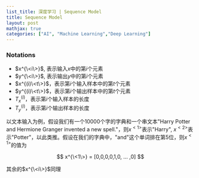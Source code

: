 ```yaml
---
list_title: 深度学习 | Sequence Model
title: Sequence Model
layout: post
mathjax: true
categories: ["AI", "Machine Learning","Deep Learning"]
---
```


### Notations

- $x^{\<i\>}$, 表示输入$x$中的第$i$个元素
- $y^{\<i\>}$, 表示输出$y$中的第$i$个元素
- $x^{(i)\<t\>}$，表示第$i$个输入样本中的第$t$个元素
- $y^{(i)\<t\>}$，表示第$i$个输出样本中的第$t$个元素
- $T_x^{(i)}$，表示第$i$个输入样本的长度
- $T_y^{(i)}$，表示第$i$个输出样本的长度

以文本输入为例，假设我们有一个10000个字的字典和一个串文本"Harry Potter and Hermione Granger invented a new spell."，则$x^{<1>}$表示"Harry", $x^{<2>}$表示"Potter"，以此类推。假设在我们的字典中，"and"这个单词排在第5位，则$x^{<1>}$的值为

$$
x^{\<1\>} = [0,0,0,0,1,0, ... ,0]
$$

其余的$x^{\<i\>}$同理